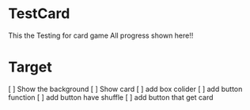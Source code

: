 # TestCard
This the Testing for card game
All progress shown here!!
# Target
[ ] Show the background 
[ ] Show card
[ ] add box colider
[ ] add button function
[ ] add button have shuffle
[ ] add button that get card
